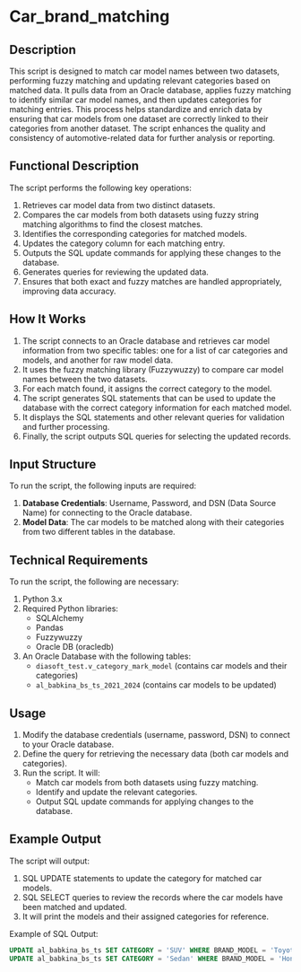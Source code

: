 # Car_brand_matching
## Description
This script is designed to match car model names between two datasets, performing fuzzy matching and updating relevant categories based on matched data. It pulls data from an Oracle database, applies fuzzy matching to identify similar car model names, and then updates categories for matching entries. This process helps standardize and enrich data by ensuring that car models from one dataset are correctly linked to their categories from another dataset. The script enhances the quality and consistency of automotive-related data for further analysis or reporting.

## Functional Description
The script performs the following key operations:
1. Retrieves car model data from two distinct datasets.
2. Compares the car models from both datasets using fuzzy string matching algorithms to find the closest matches.
3. Identifies the corresponding categories for matched models.
4. Updates the category column for each matching entry.
5. Outputs the SQL update commands for applying these changes to the database.
6. Generates queries for reviewing the updated data.
7. Ensures that both exact and fuzzy matches are handled appropriately, improving data accuracy.

## How It Works
1. The script connects to an Oracle database and retrieves car model information from two specific tables: one for a list of car categories and models, and another for raw model data.
2. It uses the fuzzy matching library (Fuzzywuzzy) to compare car model names between the two datasets.
3. For each match found, it assigns the correct category to the model.
4. The script generates SQL statements that can be used to update the database with the correct category information for each matched model.
5. It displays the SQL statements and other relevant queries for validation and further processing.
6. Finally, the script outputs SQL queries for selecting the updated records.

## Input Structure
To run the script, the following inputs are required:
1. **Database Credentials**: Username, Password, and DSN (Data Source Name) for connecting to the Oracle database.
2. **Model Data**: The car models to be matched along with their categories from two different tables in the database.

## Technical Requirements
To run the script, the following are necessary:
1. Python 3.x
2. Required Python libraries:
   - SQLAlchemy
   - Pandas
   - Fuzzywuzzy
   - Oracle DB (oracledb)
3. An Oracle Database with the following tables:
   - `diasoft_test.v_category_mark_model` (contains car models and their categories)
   - `al_babkina_bs_ts_2021_2024` (contains car models to be updated)

## Usage
1. Modify the database credentials (username, password, DSN) to connect to your Oracle database.
2. Define the query for retrieving the necessary data (both car models and categories).
3. Run the script. It will:
   - Match car models from both datasets using fuzzy matching.
   - Identify and update the relevant categories.
   - Output SQL update commands for applying changes to the database.

## Example Output
The script will output:
1. SQL UPDATE statements to update the category for matched car models.
2. SQL SELECT queries to review the records where the car models have been matched and updated.
3. It will print the models and their assigned categories for reference.

Example of SQL Output:
```sql
UPDATE al_babkina_bs_ts SET CATEGORY = 'SUV' WHERE BRAND_MODEL = 'Toyota Highlander';
UPDATE al_babkina_bs_ts SET CATEGORY = 'Sedan' WHERE BRAND_MODEL = 'Honda Accord';
